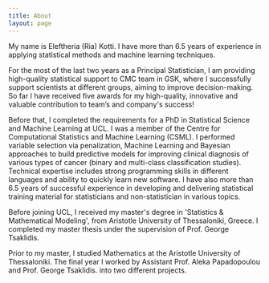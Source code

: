 ```yaml
---
title: About 
layout: page
---
```

My name is Eleftheria (Ria) Kotti. I have more than 6.5 years of experience in applying statistical methods and machine learning techniques.  

For the most of the last two years as a Principal Statistician, I am providing high-quality statistical support to CMC team in GSK, where I successfully support scientists at different groups, aiming to improve decision-making.  So far I have received five awards for my high-quality, innovative and valuable contribution to team’s and company's success! 

Before that, I completed the requirements for a PhD in Statistical Science and Machine Learning at UCL. I was a member of ﻿the Centre for Computational Statistics and Machine Learning (CSML). I performed variable selection via penalization, Machine Learning and Bayesian approaches to build predictive models for improving clinical diagnosis of various types of cancer (binary and multi-class classification studies).  Technical expertise includes strong programming skills in different languages and ability to quickly learn new software. I have also more than 6.5 years of successful experience in developing and delivering statistical training material for statisticians and non-statistician in various topics. 


Before joining UCL, I received my master's degree in 'Statistics & Mathematical Modeling', from Aristotle University of Thessaloniki, Greece. I completed my master thesis under the supervision of Prof. George Tsaklidis. 

Prior to my master, I studied Mathematics at the Aristotle University of Thessaloniki. The final year I worked by Assistant Prof. Aleka Papadopoulou and Prof. George Tsaklidis. into two different projects. 
